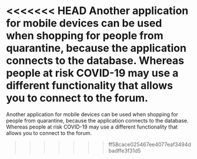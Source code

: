 <<<<<<< HEAD
Another application for mobile devices can be used when shopping for people from quarantine, because the application connects to the database. Whereas people
at risk COVID-19 may use a different functionality that allows you to connect to the forum.
=======
Another application for mobile devices can be used when shopping for people from quarantine, because the application connects
to the database. Whereas people at risk COVID-19 may use a different functionality that allows you to connect to the forum.
>>>>>>> ff58cace025467ee4077eaf3494dbadffe3f31d5
